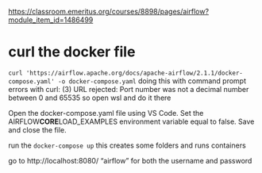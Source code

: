 https://classroom.emeritus.org/courses/8898/pages/airflow?module_item_id=1486499

# curl the docker file

`curl 'https://airflow.apache.org/docs/apache-airflow/2.1.1/docker-compose.yaml' -o docker-compose.yaml`
doing this with command prompt errors with
curl: (3) URL rejected: Port number was not a decimal number between 0 and 65535
so open wsl and do it there

Open the docker-compose.yaml file using VS Code. Set the AIRFLOW**CORE**LOAD_EXAMPLES environment variable equal to false. Save and close the file.

run the `docker-compose up`
this creates some folders and runs containers

go to http://localhost:8080/
“airflow” for both the username and password
